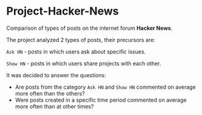 # Project-Hacker-News

Comparison of types of posts on the internet forum **Hacker News**.

The project analyzed 2 types of posts, their precursors are:

`Ask HN` - posts in which users ask about specific issues.

`Show HN` - posts in which users share projects with each other.

It was decided to answer the questions:

* Are posts from the category `Ask HN` and `Show HN` commented on average more often than the others?
* Were posts created in a specific time period commented on average more often than at other times?


